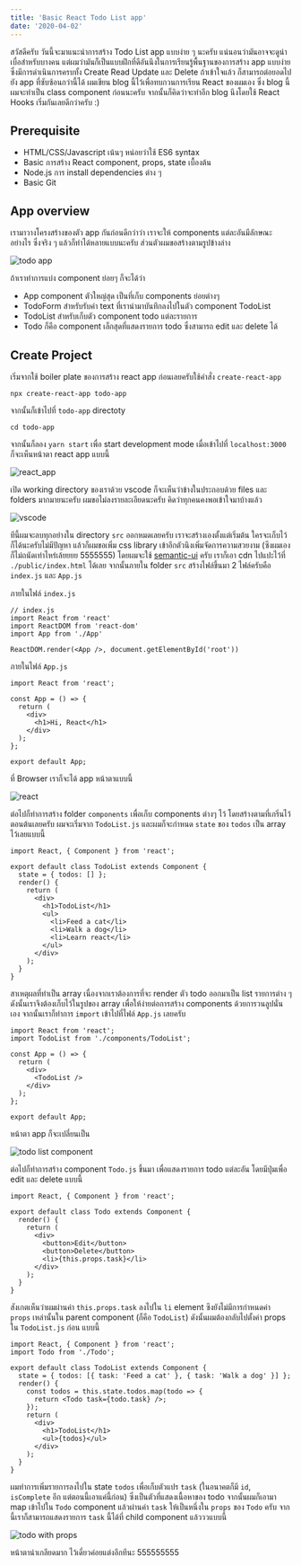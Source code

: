 ```yaml
---
title: 'Basic React Todo List app'
date: '2020-04-02'
---
```


สวัสดีครับ วันนี้จะมาแนะนำการสร้าง Todo List app แบบง่าย ๆ นะครับ แน่นอนว่ามันอาจจะดูน่าเบื่อสำหรับบางคน แต่ผมว่ามันก็เป็นแบบฝึกที่ดีอันนึงในการเรียนรู้พื้นฐานของการสร้าง app แบบง่ายซึ่งมีการดำเนินการครบทั้ง Create Read Update และ Delete ถ้าเข้าใจแล้ว ก็สามารถต่อยอดไปยัง app ที่ซับซ้อนกว่านี้ได้ ผมเขียน blog นี้ไว้เพื่อทบกวนการเรียน React ของผมเอง ซึ่ง blog นี้ผมจะทำเป็น class component ก่อนนะครับ จากนั้นก็คิดว่าจะทำอีก blog นึงโดยใช้ React Hooks เริ่มกันเลยดีกว่าครับ :)

## Prerequisite

- HTML/CSS/Javascript เน้นๆ หน่อยว่าใช้ ES6 syntax
- Basic การสร้าง React component, props, state เบื้องต้น
- Node.js การ install dependencies ต่าง ๆ
- Basic Git

## App overview

เรามาวางโครงสร้างของตัว app กันก่อนดีกว่าว่า เราจะให้ components แต่ละอันมีลักษณะอย่างไร ซึ่งจริง ๆ แล้วก็ทำได้หลายแบบนะครับ ส่วนตัวผมขอสร้างตามรูปข้างล่าง

![todo app](todo_app.png)

ถ้าเราทำการแบ่ง component ย่อยๆ ก็จะได้ว่า

- App component ตัวใหญ่สุด เป็นที่เก็บ components ย่อยต่างๆ
- TodoForm สำหรับรับค่า text ที่เรานำมาบันทึกลงไปในตัว component TodoList
- TodoList สำหรับเก็บตัว component todo แต่ละรายการ
- Todo ก็คือ component เล็กสุดที่แสดงรายการ todo ซึ่งสามารถ edit และ delete ได้

## Create Project

เริ่มจากใช้ boiler plate ของการสร้าง react app ก่อนเลยครับใช้คำสั่ง `create-react-app`

```shell
npx create-react-app todo-app
```

จากนั้นก็เข้าไปที่ `todo-app` directoty

```shell
cd todo-app
```

จากนั้นก็ลอง `yarn start` เพื่อ start development mode เมื่อเข้าไปที่ `localhost:3000` ก็จะเห็นหน้าตา react app แบบนี้

![react_app](react_app.png)

เปิด working directory ของเราด้วย vscode ก็จะเห็นว่าข้างในประกอบด้วย files และ folders มากมายนะครับ ผมขอไม่ลงรายละเอียดนะครับ คิดว่าทุกคนคงพอเข้าใจมาบ้างแล้ว

![vscode](vscode.png)

ทีนี้ผมจะลบทุกอย่างใน directory `src` ออกหมดเลยครับ เราจะสร้างเองตั้งแต่เริ่มต้น ใครจะเก็บไว้ก็ได้นะครับไม่มีปัญหา แล้วก็ผมขอเพิ่ม css library เข้าอีกตัวนึงเพิ่มจัดการความสวยงาม (ซึงผมเองก็ไม่ถนัดเท่าไหร่เล้ยยยย 5555555) โดยผมจะใช้ [semantic-ui](https://semantic-ui.com/) ครับ เราก็เอา cdn ไปแปะไว้ที่ `./public/index.html` ได้เลย จากนั้นภายใน folder `src` สร้างไฟล์ขึ้นมา 2 ไฟล์ครับคือ `index.js` และ `App.js`

ภายในไฟล์ `index.js`

```JSX
// index.js
import React from 'react'
import ReactDOM from 'react-dom'
import App from './App'

ReactDOM.render(<App />, document.getElementById('root'))
```

ภายในไฟล์ `App.js`

```JSX
import React from 'react';

const App = () => {
  return (
    <div>
      <h1>Hi, React</h1>
    </div>
  );
};

export default App;
```

ที่ Browser เราก็จะได้ app หน้าตาแบบนี้

![react](react.png)

ต่อไปก็ทำการสร้าง folder `components` เพื่อเก็บ components ต่างๆ ไว้ โดยสร้างตามที่เกริ่นไว้ตอนต้นเลยครับ ผมจะเริ่มจาก `TodoList.js` และผมก็จะกำหนด `state` ของ `todos` เป็น array ไว้เลยแบบนี้

```JSX
import React, { Component } from 'react';

export default class TodoList extends Component {
  state = { todos: [] };
  render() {
    return (
      <div>
        <h1>TodoList</h1>
        <ul>
          <li>Feed a cat</li>
          <li>Walk a dog</li>
          <li>Learn react</li>
        </ul>
      </div>
    );
  }
}
```

สาเหตุผลที่ทำเป็น array เนื่องจากเราต้องการที่จะ render ตัว todo ออกมาเป็น list รายการต่าง ๆ ดังนั้นเราจึงต้องเก็บไว้ในรูปของ array เพื่อให้ง่ายต่อการสร้าง components ด้วยการวนลูปนั่นเอง จากนั้นเราก็ทำการ `import` เข้าไปที่ไฟล์ `App.js` เลยครับ

```JSX
import React from 'react';
import TodoList from './components/TodoList';

const App = () => {
  return (
    <div>
      <TodoList />
    </div>
  );
};

export default App;
```

หน้าตา app ก็จะเปลี่ยนเป็น

![todo list component](TodoList_Com.png)

ต่อไปก็ทำการสร้าง component `Todo.js` ขึ้นมา เพื่อแสดงรายการ todo แต่ละอัน โดยมีปุ่มเพื่อ edit และ delete แบบนี้

```JSX
import React, { Component } from 'react';

export default class Todo extends Component {
  render() {
    return (
      <div>
        <button>Edit</button>
        <button>Delete</button>
        <li>{this.props.task}</li>
      </div>
    );
  }
}
```

สังเกตเห็นว่าผมผ่านค่า `this.props.task` ลงไปใน `li` element ซึงยังไม่มีการกำหนดค่า `props` เหล่านั้นใน parent component (ก็คือ `TodoList`) ดังนั้นผมต้องกลับไปตั้งค่า props ใน `TodoList.js` ก่อน แบบนี้

```JSX
import React, { Component } from 'react';
import Todo from './Todo';

export default class TodoList extends Component {
  state = { todos: [{ task: 'Feed a cat' }, { task: 'Walk a dog' }] };
  render() {
    const todos = this.state.todos.map(todo => {
      return <Todo task={todo.task} />;
    });
    return (
      <div>
        <h1>TodoList</h1>
        <ul>{todos}</ul>
      </div>
    );
  }
}
```

ผมทำการเพิ่มรายการลงไปใน state `todos` เพื่อเก็บตัวแปร `task` (ในอนาคตก็มี `id`, `isComplete` อีก แต่ตอนนี้เอาแค่นี้ก่อน) ซึ่งเป็นตัวที่แสดงเนื้อหาของ todo จากนั้นผมก็เอามา map เข้าไปใน `Todo` component แล้วผ่านค่า `task` ให้เป็นหนึ่งใน `props` ของ `Todo` ครับ จากนี้เราก็สามารถแสดงรายการ `task` นี้ได้ที่ child component แล้วววแบบนี้

![todo with props](todo_with_props.png)

หน้าตาน่าเกลียดมาก ไว้เดี๋ยวค่อยแต่งอีกทีนะ 555555555

